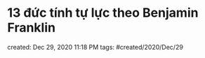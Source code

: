 # 13 đức tính tự lực theo Benjamin Franklin

created: Dec 29, 2020 11:18 PM
tags: #created/2020/Dec/29